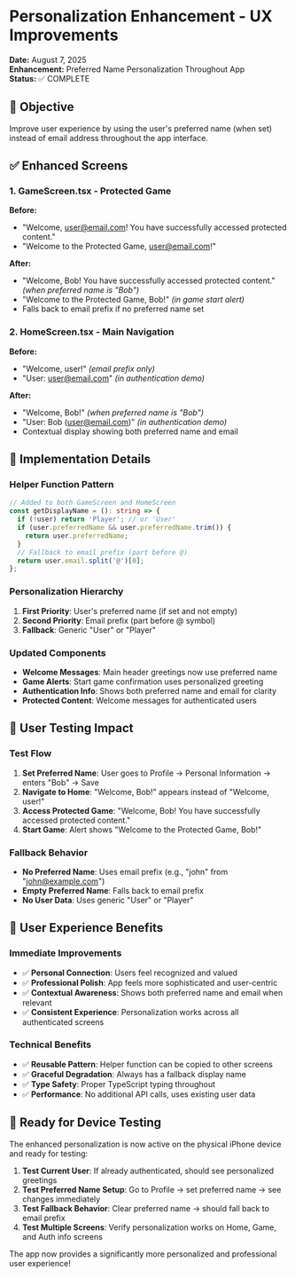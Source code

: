 # Personalization Enhancement - UX Improvements

**Date:** August 7, 2025  
**Enhancement:** Preferred Name Personalization Throughout App  
**Status:** ✅ COMPLETE

## 🎯 Objective
Improve user experience by using the user's preferred name (when set) instead of email address throughout the app interface.

## ✅ Enhanced Screens

### 1. GameScreen.tsx - Protected Game
**Before:**
- "Welcome, user@email.com! You have successfully accessed protected content."
- "Welcome to the Protected Game, user@email.com!"

**After:**
- "Welcome, Bob! You have successfully accessed protected content." *(when preferred name is "Bob")*
- "Welcome to the Protected Game, Bob!" *(in game start alert)*
- Falls back to email prefix if no preferred name set

### 2. HomeScreen.tsx - Main Navigation
**Before:**
- "Welcome, user!" *(email prefix only)*
- "User: user@email.com" *(in authentication demo)*

**After:**
- "Welcome, Bob!" *(when preferred name is "Bob")*
- "User: Bob (user@email.com)" *(in authentication demo)*
- Contextual display showing both preferred name and email

## 🔧 Implementation Details

### Helper Function Pattern
```typescript
// Added to both GameScreen and HomeScreen
const getDisplayName = (): string => {
  if (!user) return 'Player'; // or 'User'
  if (user.preferredName && user.preferredName.trim()) {
    return user.preferredName;
  }
  // Fallback to email prefix (part before @)
  return user.email.split('@')[0];
};
```

### Personalization Hierarchy
1. **First Priority**: User's preferred name (if set and not empty)
2. **Second Priority**: Email prefix (part before @ symbol)
3. **Fallback**: Generic "User" or "Player"

### Updated Components
- **Welcome Messages**: Main header greetings now use preferred name
- **Game Alerts**: Start game confirmation uses personalized greeting
- **Authentication Info**: Shows both preferred name and email for clarity
- **Protected Content**: Welcome messages for authenticated users

## 🧪 User Testing Impact

### Test Flow
1. **Set Preferred Name**: User goes to Profile → Personal Information → enters "Bob" → Save
2. **Navigate to Home**: "Welcome, Bob!" appears instead of "Welcome, user!"
3. **Access Protected Game**: "Welcome, Bob! You have successfully accessed protected content."
4. **Start Game**: Alert shows "Welcome to the Protected Game, Bob!"

### Fallback Behavior
- **No Preferred Name**: Uses email prefix (e.g., "john" from "john@example.com")
- **Empty Preferred Name**: Falls back to email prefix
- **No User Data**: Uses generic "User" or "Player"

## 🎉 User Experience Benefits

### Immediate Improvements
- ✅ **Personal Connection**: Users feel recognized and valued
- ✅ **Professional Polish**: App feels more sophisticated and user-centric
- ✅ **Contextual Awareness**: Shows both preferred name and email when relevant
- ✅ **Consistent Experience**: Personalization works across all authenticated screens

### Technical Benefits
- ✅ **Reusable Pattern**: Helper function can be copied to other screens
- ✅ **Graceful Degradation**: Always has a fallback display name
- ✅ **Type Safety**: Proper TypeScript typing throughout
- ✅ **Performance**: No additional API calls, uses existing user data

## 📱 Ready for Device Testing

The enhanced personalization is now active on the physical iPhone device and ready for testing:

1. **Test Current User**: If already authenticated, should see personalized greetings
2. **Test Preferred Name Setup**: Go to Profile → set preferred name → see changes immediately
3. **Test Fallback Behavior**: Clear preferred name → should fall back to email prefix
4. **Test Multiple Screens**: Verify personalization works on Home, Game, and Auth info screens

The app now provides a significantly more personalized and professional user experience!
